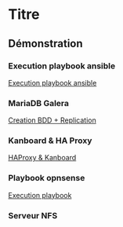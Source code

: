 # Titre

## Démonstration

### Execution playbook ansible

[Execution playbook ansible](https://www.youtube.com/watch?v=kEErIgz4k6g)

### MariaDB Galera

[Creation BDD + Replication](https://youtu.be/mSk_c7yrza4)

### Kanboard & HA Proxy

[HAProxy & Kanboard](https://www.youtube.com/watch?v=QUFcWhP8TWw)

### Playbook opnsense

[Execution playbook](https://youtu.be/SZFz1TTxgcA)

### Serveur NFS

